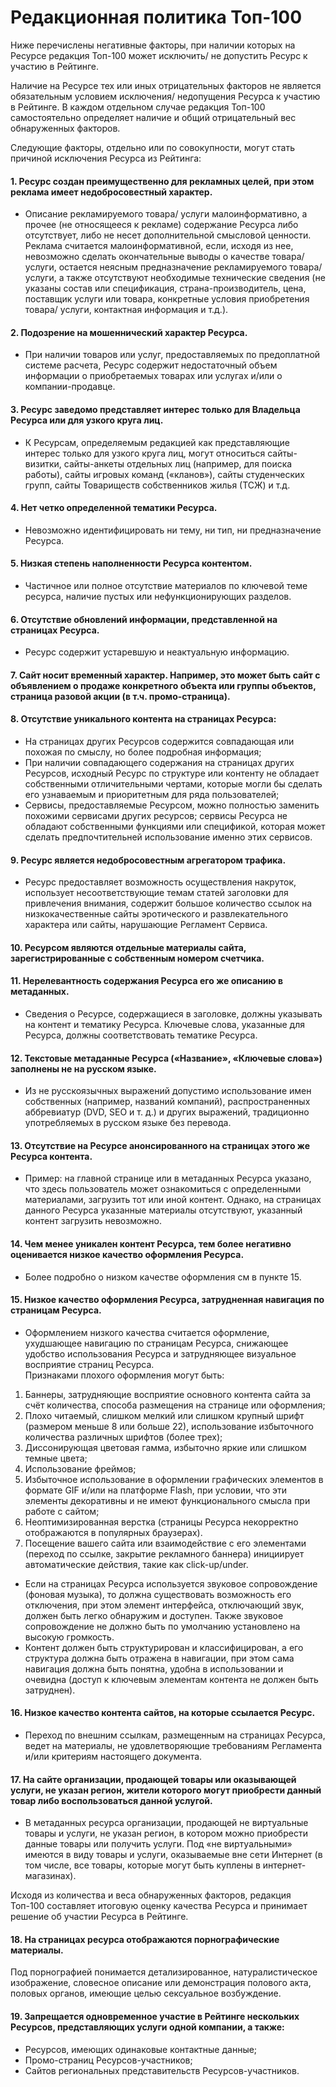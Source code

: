 # Редакционная политика Топ-100

Ниже перечислены негативные факторы, при наличии которых на Ресурсе редакция Топ-100 может исключить/ не допустить Ресурс к участию в Рейтинге.

Наличие на Ресурсе тех или иных отрицательных факторов не является обязательным условием исключения/ недопущения Ресурса к участию в Рейтинге. В каждом отдельном случае редакция Топ-100 самостоятельно определяет наличие и общий отрицательный вес обнаруженных факторов.

Следующие факторы, отдельно или по совокупности, могут стать причиной исключения Ресурса из Рейтинга:

#### 1. Ресурс создан преимущественно для рекламных целей, при этом реклама имеет недобросовестный характер.

* Описание рекламируемого товара/ услуги малоинформативно, а прочее (не относящееся к рекламе) содержание Ресурса либо отсутствует, либо не несет дополнительной смысловой ценности. Реклама считается малоинформативной, если, исходя из нее, невозможно сделать окончательные выводы о качестве товара/ услуги, остается неясным предназначение рекламируемого товара/ услуги, а также отсутствуют необходимые технические сведения (не указаны состав или спецификация, страна-производитель, цена, поставщик услуги или товара, конкретные условия приобретения товара/ услуги, контактная информация и т.д.).

#### 2. Подозрение на мошеннический характер Ресурса.

* При наличии товаров или услуг, предоставляемых по предоплатной системе расчета, Ресурс содержит недостаточный объем информации о приобретаемых товарах или услугах и/или о компании-продавце.

#### 3. Ресурс заведомо представляет интерес только для Владельца Ресурса или для узкого круга лиц.

* К Ресурсам, определяемым редакцией как представляющие интерес только для узкого круга лиц, могут относиться сайты-визитки, сайты-анкеты отдельных лиц (например, для поиска работы), сайты игровых команд («кланов»), сайты студенческих групп, сайты Товариществ собственников жилья (ТСЖ) и т.д.

#### 4. Нет четко определенной тематики Ресурса.

* Невозможно идентифицировать ни тему, ни тип, ни предназначение Ресурса.

#### 5. Низкая степень наполненности Ресурса контентом.

* Частичное или полное отсутствие материалов по ключевой теме ресурса, наличие пустых или нефункционирующих разделов.

#### 6. Отсутствие обновлений информации, представленной на страницах Ресурса.

* Ресурс содержит устаревшую и неактуальную информацию.

#### 7. Сайт носит временный характер. Например, это может быть сайт с объявлением о продаже конкретного объекта или группы объектов, страница разовой акции (в т.ч. промо-страница).

#### 8. Отсутствие уникального контента на страницах Ресурса:

* На страницах других Ресурсов содержится совпадающая или похожая по смыслу, но более подробная информация;
* При наличии совпадающего содержания на страницах других Ресурсов, исходный Ресурс по структуре или контенту не обладает собственными отличительными чертами, которые могли бы сделать его узнаваемым и приоритетным для ряда пользователей;
* Сервисы, предоставляемые Ресурсом, можно полностью заменить похожими сервисами других ресурсов; сервисы Ресурса не обладают собственными функциями или спецификой, которая может сделать предпочтительней использование именно этих сервисов.

#### 9. Ресурс является недобросовестным агрегатором трафика.

* Ресурс предоставляет возможность осуществления накруток, использует несоответствующие темам статей заголовки для привлечения внимания, содержит большое количество ссылок на низкокачественные сайты эротического и развлекательного характера или сайты, нарушающие Регламент Сервиса.

#### 10. Ресурсом являются отдельные материалы сайта, зарегистрированные с собственным номером счетчика.

#### 11. Нерелевантность содержания Ресурса его же описанию в метаданных.

* Сведения о Ресурсе, содержащиеся в заголовке, должны указывать на контент и тематику Ресурса. Ключевые слова, указанные для Ресурса, должны соответствовать тематике Ресурса.

#### 12. Текстовые метаданные Ресурса («Название», «Ключевые слова») заполнены не на русском языке.

* Из не русскоязычных выражений допустимо использование имен собственных (например, названий компаний), распространенных аббревиатур (DVD, SEO и т. д.) и других выражений, традиционно употребляемых в русском языке без перевода.

#### 13. Отсутствие на Ресурсе анонсированного на страницах этого же Ресурса контента.

* Пример: на главной странице или в метаданных Ресурса указано, что здесь пользователь может ознакомиться с определенными материалами, загрузить тот или иной контент. Однако, на страницах данного Ресурса указанные материалы отсутствуют, указанный контент загрузить невозможно.

#### 14. Чем менее уникален контент Ресурса, тем более негативно оценивается низкое качество оформления Ресурса.

* Более подробно о низком качестве оформления см в пункте 15.

#### 15. Низкое качество оформления Ресурса, затрудненная навигация по страницам Ресурса.

* Оформлением низкого качества считается оформление, ухудшающее навигацию по страницам Ресурса, снижающее удобство использования Ресурса и затрудняющее визуальное восприятие страниц Ресурса.\
  Признаками плохого оформления могут быть:

1. Баннеры, затрудняющие восприятие основного контента сайта за счёт количества, способа размещения на странице или оформления;
2. Плохо читаемый, слишком мелкий или слишком крупный шрифт (размером меньше 8 или больше 22), использование избыточного количества различных шрифтов (более трех);
3. Диссонирующая цветовая гамма, избыточно яркие или слишком темные цвета;
4. Использование фреймов;
5. Избыточное использование в оформлении графических элементов в формате GIF и/или на платформе Flash, при условии, что эти элементы декоративны и не имеют функционального смысла при работе с сайтом;
6. Неоптимизированная верстка (страницы Ресурса некорректно отображаются в популярных браузерах).
7. Посещение вашего сайта или взаимодействие с его элементами (переход по ссылке, закрытие рекламного баннера) инициирует автоматические действия, такие как click-up/under.

* Если на страницах Ресурса используется звуковое сопровождение (фоновая музыка), то должна существовать возможность его отключения, при этом элемент интерфейса, отключающий звук, должен быть легко обнаружим и доступен. Также звуковое сопровождение не должно быть по умолчанию установлено на высокую громкость.
* Контент должен быть структурирован и классифицирован, а его структура должна быть отражена в навигации, при этом сама навигация должна быть понятна, удобна в использовании и очевидна (доступ к ключевым элементам контента не должен быть затруднен).

#### 16. Низкое качество контента сайтов, на которые ссылается Ресурс.

* Переход по внешним ссылкам, размещенным на страницах Ресурса, ведет на материалы, не удовлетворяющие требованиям Регламента и/или критериям настоящего документа.

#### 17. На сайте организации, продающей товары или оказывающей услуги, не указан регион, жители которого могут приобрести данный товар либо воспользоваться данной услугой.

* В метаданных ресурса организации, продающей не виртуальные товары и услуги, не указан регион, в котором можно приобрести данные товары или получить услуги. Под «не виртуальными» имеются в виду товары и услуги, оказываемые вне сети Интернет (в том числе, все товары, которые могут быть куплены в интернет-магазинах).

Исходя из количества и веса обнаруженных факторов, редакция Топ-100 составляет итоговую оценку качества Ресурса и принимает решение об участии Ресурса в Рейтинге.

#### 18.  **На страницах ресурса отображаются порнографические материалы.**

Под порнографией понимается детализированное, натуралистическое изображение, словесное описание или демонстрация полового акта, половых органов, имеющие целью сексуальное возбуждение.

#### 19. Запрещается одновременное участие в Рейтинге нескольких Ресурсов, представляющих услуги одной компании, а также:

* Ресурсов, имеющих одинаковые контактные данные;&#x20;
* Промо-страниц Ресурсов-участников;&#x20;
* Сайтов региональных представительств Ресурсов-участников.
